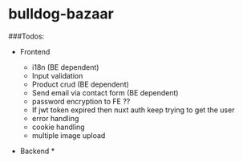 # bulldog-bazaar

###Todos: 
- Frontend
  * i18n (BE dependent)
  * Input validation
  * Product crud (BE dependent)
  * Send email via contact form (BE dependent)
  * password encryption to FE ??
  * If jwt token expired then nuxt auth keep trying to get the user
  * error handling
  * cookie handling
  * multiple image upload
  
- Backend
  * 

